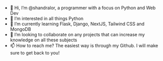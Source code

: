 - 👋 Hi, I’m @shandralor, a programmer with a focus on Python and Web Dev
- 👀 I’m interested in all things Python
- 🌱 I’m currently learning Flask, Django, NextJS, Tailwind CSS and MongoDB
- 💞️ I’m looking to collaborate on any projects that can increase my knowledge on all these subjects
- 📫 How to reach me? The easiest way is through my Github. I will make sure to get back to you!

<!---
shandralor/shandralor is a ✨ special ✨ repository because its `README.md` (this file) appears on your GitHub profile.
You can click the Preview link to take a look at your changes.
--->

